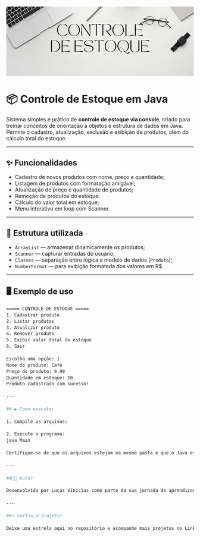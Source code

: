 ![Banner](./banner.png)

# 📦 Controle de Estoque em Java

Sistema simples e prático de **controle de estoque via console**, criado para treinar conceitos de orientação a objetos e estrutura de dados em Java.  
Permite o cadastro, atualização, exclusão e exibição de produtos, além do cálculo total do estoque.

---

## ✨ Funcionalidades

- Cadastro de novos produtos com nome, preço e quantidade;
- Listagem de produtos com formatação amigável;
- Atualização de preço e quantidade de produtos;
- Remoção de produtos do estoque;
- Cálculo do valor total em estoque;
- Menu interativo em loop com Scanner.

---

## 🧱 Estrutura utilizada

- `ArrayList` — armazenar dinamicamente os produtos;
- `Scanner` — capturar entradas do usuário;
- `Classes` — separação entre lógica e modelo de dados (`Produto`);
- `NumberFormat` — para exibição formatada dos valores em R$.

---

## 🖥️ Exemplo de uso

```bash
===== CONTROLE DE ESTOQUE =====
1. Cadastrar produto
2. Listar produtos
3. Atualizar produto
4. Remover produto
5. Exibir valor total do estoque
6. Sair

Escolha uma opção: 1
Nome do produto: Café
Preço do produto: 9.99
Quantidade em estoque: 10
Produto cadastrado com sucesso!

---

## ▶️ Como executar

1. Compile os arquivos:

2. Execute o programa:
java Main

Certifique-se de que os arquivos estejam na mesma pasta e que o Java esteja instalado corretamente no seu ambiente.

---

##👨‍💻 Autor

Desenvolvido por Lucas Vinícius como parte da sua jornada de aprendizado em Java, com apoio técnico e moral da parceira virtual Luna.

---

##⭐ Curtiu o projeto?

Deixe uma estrela aqui no repositório e acompanhe mais projetos no LinkedIn e no GitHub!

